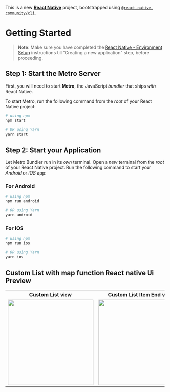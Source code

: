 This is a new [**React Native**](https://reactnative.dev) project, bootstrapped using [`@react-native-community/cli`](https://github.com/react-native-community/cli).

# Getting Started

> **Note**: Make sure you have completed the [React Native - Environment Setup](https://reactnative.dev/docs/environment-setup) instructions till "Creating a new application" step, before proceeding.

## Step 1: Start the Metro Server

First, you will need to start **Metro**, the JavaScript _bundler_ that ships _with_ React Native.

To start Metro, run the following command from the _root_ of your React Native project:

```bash
# using npm
npm start

# OR using Yarn
yarn start
```

## Step 2: Start your Application

Let Metro Bundler run in its _own_ terminal. Open a _new_ terminal from the _root_ of your React Native project. Run the following command to start your _Android_ or _iOS_ app:

### For Android

```bash
# using npm
npm run android

# OR using Yarn
yarn android
```

### For iOS

```bash
# using npm
npm run ios

# OR using Yarn
yarn ios
```

## Custom List with map function React native Ui Preview

<table>
  
  
<tr>                    
   
   <th>Custom List view</th>
   <th>Custom List Item End view</th>

</tr>
  
  
  
  
<tr>
  
<td>

<img src="https://github.com/mdsomad/React_Native_Learn-/assets/103892160/c2e659ea-e172-4b8f-ada6-41dc80e2604d" width="270"/>

</td>
<td>

<img src="https://github.com/mdsomad/React_Native_Learn-/assets/103892160/c2e659ea-e172-4b8f-ada6-41dc80e2604d" width="270"/>

</td>

</table>
